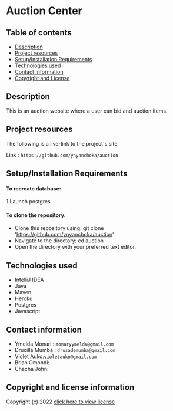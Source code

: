 # Auction Center




## Table of contents
+ [Description](#Description)
+ [Project resources](#project-resources)
+ [Setup/Installation Requirements](#setupinstallation-requirements)
+ [Technologies used](#technologies-used)
+ [Contact Information](#contact-information)
+ [Copyright and License](#copyright-and-license-information)


## Description
This is an auction website where a user can bid and auction items.
## Project resources
The following is a live-link to the project's site

Link : `https://github.com/ynyanchoka/auction`


## Setup/Installation Requirements
#### To recreate database:

1.Launch postgres



#### To clone the repository:
- Clone this repository using:
  git clone 'https://github.com/ynyanchoka/auction'
- Navigate to the directory:
  cd auction
- Open the directory with your preferred text editor.

## Technologies used
+ IntelliJ IDEA
+ Java
+ Maven
+ Heroku
+ Postgres
+ Javascript




## Contact information
+ Ymelda Monari : `monaryymelda@gmail.com`
+ Drucilla Mumba : `drusademumba@gmail.com`
+ Violet Auko:`violetauko@gmail.com`
+ Brian Omondi:
+ Chacha John:

## Copyright and license information

Copyright (c) 2022 [click here to view license](LICENSE)